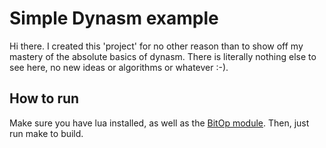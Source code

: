 # Simple Dynasm example

Hi there. I created this 'project' for no other reason than to show off my
mastery of the absolute basics of dynasm. There is literally nothing else
to see here, no new ideas or algorithms or whatever :-).

## How to run

Make sure you have lua installed, as well as the
[BitOp module](http://bitop.luajit.org/). Then, just run make to build.
